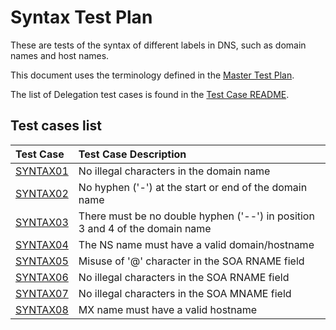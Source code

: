 # Syntax Test Plan

These are tests of the syntax of different labels in DNS, such as domain
names and host names.

This document uses the terminology defined in the [Master Test Plan].

The list of Delegation test cases is found in the [Test Case README].


[Master Test Plan]:             ../MasterTestPlan.md
[Test Case README]:             ../README.md

## Test cases list

<!-- Table generated by script updateTestPlanReadme.pl from Zonemaster/Zonemaster utils directory -->

|Test Case |Test Case Description|
|:---------|:--------------------|
|[SYNTAX01](syntax01.md)|No illegal characters in the domain name|
|[SYNTAX02](syntax02.md)|No hyphen ('-') at the start or end of the domain name|
|[SYNTAX03](syntax03.md)|There must be no double hyphen ('--') in position 3 and 4 of the domain name|
|[SYNTAX04](syntax04.md)|The NS name must have a valid domain/hostname|
|[SYNTAX05](syntax05.md)|Misuse of '@' character in the SOA RNAME field|
|[SYNTAX06](syntax06.md)|No illegal characters in the SOA RNAME field|
|[SYNTAX07](syntax07.md)|No illegal characters in the SOA MNAME field|
|[SYNTAX08](syntax08.md)|MX name must have a valid hostname|
